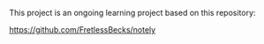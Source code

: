 This project is an ongoing learning project based on this repository:

https://github.com/FretlessBecks/notely